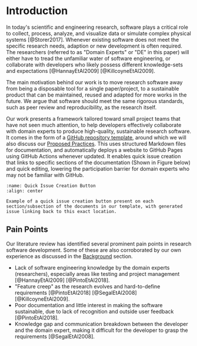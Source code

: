 # Introduction

In today's scientific and engineering research, software plays a critical role to collect, process, analyze, and visualize data or simulate complex physical systems [@Storer2017].
Whenever existing software does not meet the specific research needs, adaption or new development is often required.
The researchers (referred to as "Domain Experts" or "DE" in this paper) will either have to tread the unfamiliar water of software engineering, or collaborate with developers who likely possess different knowledge-sets and expectations [@HannayEtAl2009] [@KillcoyneEtAl2009].

The main motivation behind our work is to move research software away from being a disposable tool for a single paper/project, to a sustainable product that can be maintained, reused and adapted for more works in the future.
We argue that software should meet the same rigorous standards, such as peer review and reproducibility, as the research itself.

Our work presents a framework tailored toward small project teams that have not seen much attention, to help developers effectively collaborate with domain experts to produce high-quality, sustainable research software.
It comes in the form of a [GitHub repository template](https://omltcat.github.io/research-software-template/), around which we will also discuss our [Proposed Practices](./practices.md).
This uses structured Markdown files for documentation, and automatically deploys a website to GitHub Pages using GitHub Actions whenever updated.
It enables quick issue creation that links to specific sections of the documentation (Shown in Figure below) and quick editing, lowering the participation barrier for domain experts who may not be familiar with GitHub.

```{figure} figures/report_issue.png
:name: Quick Issue Creation Button
:align: center

Example of a quick issue creation button present on each section/subsection of the documents in our template, with generated issue linking back to this exact location.
```


## Pain Points
Our literature review has identified several prominent pain points in research software development.
Some of these are also corroborated by our own experience as discussed in the [Background](./background.md) section.
- Lack of software engineering knowledge by the domain experts (researchers), especially areas like testing and project management [@HannayEtAl2009] [@PintoEtAl2018].
- "Feature creep" as the research evolves and hard-to-define requirements [@PintoEtAl2018] [@SegalEtAl2008] [@KillcoyneEtAl2009].
- Poor documentation and little interest in making the software sustainable, due to lack of recognition and outside user feedback [@PintoEtAl2018].
- Knowledge gap and communication breakdown between the developer and the domain expert, making it difficult for the developer to grasp the requirements [@SegalEtAl2008].